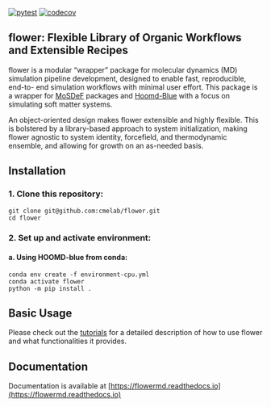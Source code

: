 [![pytest](https://github.com/cmelab/flower/actions/workflows/pytest.yml/badge.svg)](https://github.com/cmelab/flower/actions/workflows/pytest.yml)
[![codecov](https://codecov.io/gh/cmelab/flower/branch/main/graph/badge.svg?token=86LY9WHSH6)](https://codecov.io/gh/cmelab/flower)
## flower: Flexible Library of Organic Workflows and Extensible Recipes
flower is a modular “wrapper” package for molecular dynamics (MD)
simulation pipeline development, designed to enable fast, reproducible,
end-to- end simulation workflows with minimal user effort. This package is a
wrapper for [MoSDeF](https://github.com/mosdef-hub) packages and
[Hoomd-Blue](https://github.com/glotzerlab/hoomd-blue) with a focus on
simulating soft matter systems.

An object-oriented design makes flower extensible and highly flexible.
This is bolstered by a library-based approach to system initialization, making
flower agnostic to system identity, forcefield, and thermodynamic
ensemble, and allowing for growth on an as-needed basis.



## Installation

### 1. Clone this repository: ###

```
git clone git@github.com:cmelab/flower.git
cd flower
```

### 2. Set up and activate environment: ###
#### a. Using HOOMD-blue from conda:
```
conda env create -f environment-cpu.yml
conda activate flower
python -m pip install .
```

## Basic Usage
Please check out the [tutorials](tutorials) for a detailed description of
how to use flower and what functionalities it provides.

## Documentation
Documentation is available at [https://flowermd.readthedocs.io](https://flowermd.readthedocs.io)

[//]: # (#### Using the built in molecules, systems and forcefields:)

[//]: # (README, documentation and tutorials are a work in progress.)
